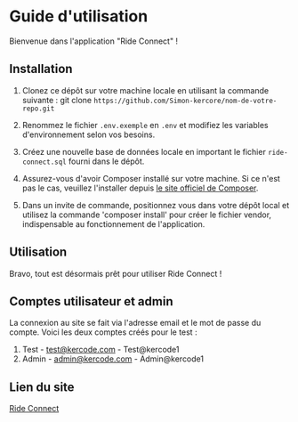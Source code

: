 # Guide d'utilisation

Bienvenue dans l'application "Ride Connect" !

## Installation

1. Clonez ce dépôt sur votre machine locale en utilisant la commande suivante : git clone `https://github.com/Simon-kercore/nom-de-votre-repo.git`

2. Renommez le fichier `.env.exemple` en `.env` et modifiez les variables d'environnement selon vos besoins.

3. Créez une nouvelle base de données locale en important le fichier `ride-connect.sql` fourni dans le dépôt.

4. Assurez-vous d'avoir Composer installé sur votre machine. Si ce n'est pas le cas, veuillez l'installer depuis [le site officiel de Composer](https://getcomposer.org/).

5. Dans un invite de commande, positionnez vous dans votre dépôt local et utilisez la commande 'composer install' pour créer le fichier vendor, indispensable au fonctionnement de l'application.

## Utilisation

Bravo, tout est désormais prêt pour utiliser Ride Connect !

## Comptes utilisateur et admin

La connexion au site se fait via l'adresse email et le mot de passe du compte.
Voici les deux comptes créés pour le test :

1. Test - test@kercode.com - Test@kercode1
2. Admin - admin@kercode.com - Admin@kercode1

## Lien du site
[Ride Connect](http://greta-bretagne-sud.fr/stagiaires-kercode/simon-malry/ride-connect/)

